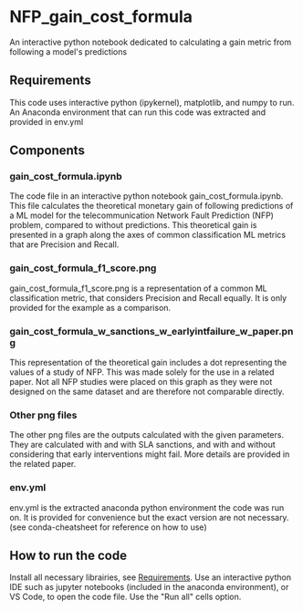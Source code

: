 # NFP_gain_cost_formula
An interactive python notebook dedicated to calculating a gain metric from following a model's predictions

## Requirements
This code uses interactive python (ipykernel), matplotlib, and numpy to run. An Anaconda environment that can run this code was extracted and provided in env.yml

## Components
### gain_cost_formula.ipynb
The code file in an interactive python notebook gain_cost_formula.ipynb. This file calculates the theoretical monetary gain of following predictions of a ML model for the telecommunication Network Fault Prediction (NFP) problem, compared to without predictions. This theoretical gain is presented in a graph along the axes of common classification ML metrics that are Precision and Recall.

### gain_cost_formula_f1_score.png
gain_cost_formula_f1_score.png is a representation of a common ML classification metric, that considers Precision and Recall equally. It is only provided for the example as a comparison.

### gain_cost_formula_w_sanctions_w_earlyintfailure_w_paper.png
This representation of the theoretical gain includes a dot representing the values of a study of NFP. This was made solely for the use in a related paper. Not all NFP studies were placed on this graph as they were not designed on the same dataset and are therefore not comparable directly.

### Other png files
The other png files are the outputs calculated with the given parameters. They are calculated with and with SLA sanctions, and with and without considering that early interventions might fail. More details are provided in the related paper.

### env.yml
env.yml is the extracted anaconda python environment the code was run on. It is provided for convenience but the exact version are not necessary. (see conda-cheatsheet for reference on how to use)

## How to run the code
Install all necessary librairies, see [Requirements](#requirements).
Use an interactive python IDE such as jupyter notebooks (included in the anaconda environment), or VS Code, to open the code file.
Use the "Run all" cells option.
